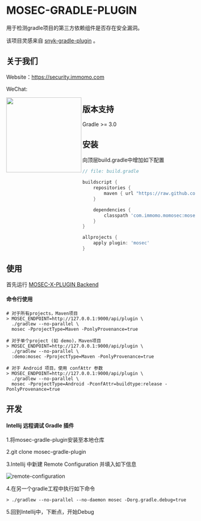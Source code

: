 # MOSEC-GRADLE-PLUGIN

用于检测gradle项目的第三方依赖组件是否存在安全漏洞。

该项目灵感来自 [snyk-gradle-plugin](https://github.com/snyk/snyk-gradle-plugin.git) 。

## 关于我们

Website：https://security.immomo.com

WeChat:

<img src="https://momo-mmsrc.oss-cn-hangzhou.aliyuncs.com/img-1c96a083-7392-3b72-8aec-bad201a6abab.jpeg" width="200" hegiht="200" align="left" />

## 版本支持

Gradle >= 3.0

## 安装

向顶层build.gradle中增加如下配置
```groovy
// file: build.gradle

buildscript {
    repositories {
        maven { url "https://raw.github.com/momosecurity/mosec-gradle-plugin/master/mvn-repo/" }
    }

    dependencies {
        classpath 'com.immomo.momosec:mosec-gradle-plugin:1.1.3'
    }
}

allprojects {
    apply plugin: 'mosec'
}
```

## 使用

首先运行 [MOSEC-X-PLUGIN Backend](https://github.com/momosecurity/mosec-x-plugin-backend.git)

#### 命令行使用

```shell script
# 对于所有projects，Maven项目
> MOSEC_ENDPOINT=http://127.0.0.1:9000/api/plugin \
  ./gradlew --no-parallel \
  mosec -PprojectType=Maven -PonlyProvenance=true

# 对于单个project (如 demo)，Maven项目
> MOSEC_ENDPOINT=http://127.0.0.1:9000/api/plugin \ 
  ./gradlew --no-parallel \
  :demo:mosec -PprojectType=Maven -PonlyProvenance=true

# 对于 Android 项目，使用 confAttr 参数
> MOSEC_ENDPOINT=http://127.0.0.1:9000/api/plugin \ 
  ./gradlew --no-parallel \
  mosec -PprojectType=Android -PconfAttr=buildtype:release -PonlyProvenance=true
```

## 开发

#### Intellij 远程调试 Gradle 插件

1.将mosec-gradle-plugin安装至本地仓库

2.git clone mosec-gradle-plugin

3.Intellij 中新建 Remote Configuration 并填入如下信息

![remote-configuration](https://github.com/momosecurity/mosec-gradle-plugin/blob/master/static/remote-configuration.jpg)

4.在另一个gradle工程中执行如下命令

```shell script
> ./gradlew --no-parallel --no-daemon mosec -Dorg.gradle.debug=true
```

5.回到Intellij中，下断点，开始Debug